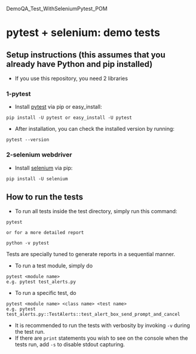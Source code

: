 DemoQA_Test_WithSeleniumPytest_POM

# pytest + selenium: demo tests

## Setup instructions (this assumes that you already have Python and pip installed)

- If you use this repository, you need 2 libraries


### 1-pytest

- Install [pytest](http://doc.pytest.org/en/latest/getting-started.html) via pip or easy_install:
```
pip install -U pytest or easy_install -U pytest
```
- After installation, you can check the installed version by running:
```
pytest --version
```

### 2-selenium webdriver

- Install [selenium](http://selenium-python.readthedocs.io/installation.html) via pip:
```
pip install -U selenium
```


## How to run the tests

- To run all tests inside the test directory, simply run this command:
```
pytest

or for a more detailed report

python -v pytest
```
Tests are specially tuned to generate reports in a sequential manner.

- To run a test module, simply do
```
pytest <module name>
e.g. pytest test_alerts.py
```
- To run a specific test, do
```
pytest <module name> <class name> <test name>
e.g. pytest test_alerts.py::TestAlerts::test_alert_box_send_prompt_and_cancel
```
- It is recommended to run the tests with verbosity by invoking `-v` during the test run.
- If there are `print` statements you wish to see on the console when the tests run, add `-s` to disable stdout
capturing.
 
